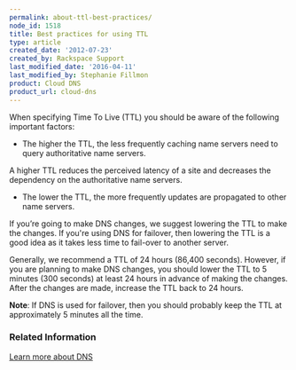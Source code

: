 ```yaml
---
permalink: about-ttl-best-practices/
node_id: 1518
title: Best practices for using TTL
type: article
created_date: '2012-07-23'
created_by: Rackspace Support
last_modified_date: '2016-04-11'
last_modified_by: Stephanie Fillmon
product: Cloud DNS
product_url: cloud-dns
---
```


When specifying Time To Live (TTL) you should be aware of the following important factors:

-  The higher the TTL, the less frequently caching name servers need to query authoritative name servers.

  A higher TTL reduces the perceived latency of a site and decreases the dependency on the authoritative name servers.

-  The lower the TTL, the more frequently updates are propagated to other name servers.

  If you’re going to make DNS changes, we suggest lowering the TTL to make the changes. If you're using DNS for failover, then lowering the TTL is a good idea as it takes less time to fail-over to another server.

Generally, we recommend a TTL of 24 hours (86,400 seconds). However, if you are planning to make DNS changes, you should lower the TTL to 5 minutes (300 seconds) at least 24 hours in advance of making the changes. After the changes are made, increase the TTL back to 24 hours.

**Note**: If DNS is used for failover, then you should probably keep the TTL at approximately 5 minutes all the time.

### Related Information

[Learn more about DNS](/how-to/learn-more-about-dns)
